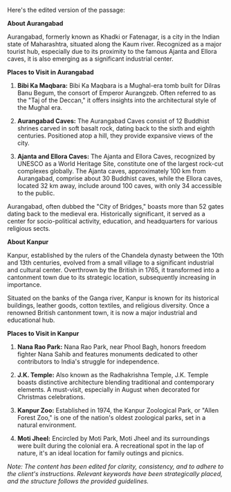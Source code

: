 Here's the edited version of the passage:

**About Aurangabad**

Aurangabad, formerly known as Khadki or Fatenagar, is a city in the Indian state of Maharashtra, situated along the Kaum river. Recognized as a major tourist hub, especially due to its proximity to the famous Ajanta and Ellora caves, it is also emerging as a significant industrial center.

**Places to Visit in Aurangabad**

1. **Bibi Ka Maqbara:**
   Bibi Ka Maqbara is a Mughal-era tomb built for Dilras Banu Begum, the consort of Emperor Aurangzeb. Often referred to as the "Taj of the Deccan," it offers insights into the architectural style of the Mughal era.

2. **Aurangabad Caves:**
   The Aurangabad Caves consist of 12 Buddhist shrines carved in soft basalt rock, dating back to the sixth and eighth centuries. Positioned atop a hill, they provide expansive views of the city.

3. **Ajanta and Ellora Caves:**
   The Ajanta and Ellora Caves, recognized by UNESCO as a World Heritage Site, constitute one of the largest rock-cut complexes globally. The Ajanta caves, approximately 100 km from Aurangabad, comprise about 30 Buddhist caves, while the Ellora caves, located 32 km away, include around 100 caves, with only 34 accessible to the public.

Aurangabad, often dubbed the "City of Bridges," boasts more than 52 gates dating back to the medieval era. Historically significant, it served as a center for socio-political activity, education, and headquarters for various religious sects.

**About Kanpur**

Kanpur, established by the rulers of the Chandela dynasty between the 10th and 13th centuries, evolved from a small village to a significant industrial and cultural center. Overthrown by the British in 1765, it transformed into a cantonment town due to its strategic location, subsequently increasing in importance.

Situated on the banks of the Ganga river, Kanpur is known for its historical buildings, leather goods, cotton textiles, and religious diversity. Once a renowned British cantonment town, it is now a major industrial and educational hub.

**Places to Visit in Kanpur**

1. **Nana Rao Park:**
   Nana Rao Park, near Phool Bagh, honors freedom fighter Nana Sahib and features monuments dedicated to other contributors to India's struggle for independence.

2. **J.K. Temple:**
   Also known as the Radhakrishna Temple, J.K. Temple boasts distinctive architecture blending traditional and contemporary elements. A must-visit, especially in August when decorated for Christmas celebrations.

3. **Kanpur Zoo:**
   Established in 1974, the Kanpur Zoological Park, or "Allen Forest Zoo," is one of the nation's oldest zoological parks, set in a natural environment.

4. **Moti Jheel:**
   Encircled by Moti Park, Moti Jheel and its surroundings were built during the colonial era. A recreational spot in the lap of nature, it's an ideal location for family outings and picnics.

*Note: The content has been edited for clarity, consistency, and to adhere to the client's instructions. Relevant keywords have been strategically placed, and the structure follows the provided guidelines.*
